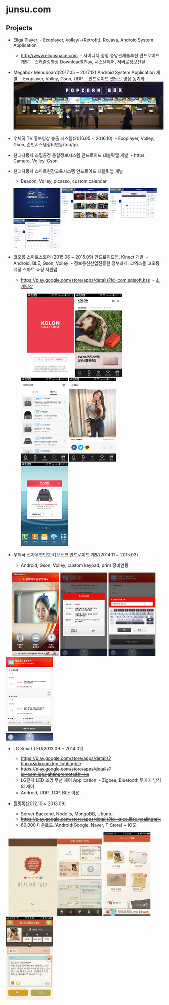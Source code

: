 # junsu.com
## Projects
- Eliga Player
  - Exoplayer, Volley(->Retrofit), RxJava, Android System Application
  - http://www.eligaspace.com
  - 사이니지 중앙 중앙관제솔루션 안드로이드 개발
  - 스케줄링영상 Download&Play, 시스템제어, 서버로정보전달
  
- Megabox Menuboard(2017.05 ~ 2017.12) Android System Application 개발
  - Exoplayer, Volley, Gson, UDP
  - 안드로이드 셋탑간 영상 동기화
  - ![](./images/megabox/megabox1.jpg)
  
- 우체국 TV 홍보영상 송출 시스템(2016.05 ~ 2016.10)
  - Exoplayer, Volley, Gson, 순번시스템장비연동(tcp/ip)
  
- 현대자동차 조립공정 통합정보시스템 안드로이드 테블릿앱 개발
  - https, Camera, Volley, Gson

- 현대자동차 스마트현장교육시스템 안드로이드 테블릿앱 개발
  - Beacon, Volley, picasso, custom calendar
  <p float="left">
      <img src="./images/hyundai/intro.jpg" width="150">
      <img src="./images/hyundai/imageviewer.png" width="150">
      <img src="./images/hyundai/calendar.jpg" width="150">
      <img src="./images/hyundai/book.jpg" width="150">
    </p>
    
- 코오롱 스마트스토어 (2015.06 ~ 2015.09) 안드로이드앱, Kinect 개발
  - Android, BLE, Gson, Volley
  - 정보통신산업진흥원 정부과제, 코엑스몰 코오롱메장 스마트 쇼핑 지원앱
  - https://play.google.com/store/apps/details?id=com.sqisoft.kss
  - [소개영상](https://youtu.be/ttnfZsdnZBw)
  <p float="left">
      <img src="./images/kolon/intro.jpg" width="150">
      <img src="./images/kolon/main.jpg" width="150">
      <img src="./images/kolon/shoping.jpg" width="150"/>
      <img src="./images/kolon/sns.jpg" width="150"/>
      <img src="./images/kolon/alarm.jpg" width="150"/>
  </p>
  
- 우체국 전자우편번호 키오스크 안드로이드 개발(2014.11 ~ 2015.03)
  - Android, Gson, Volley, custom keypad, print 장비연동
  <p float="left">
      <img src="./images/postoffice1/mainpage.png" width="150"/>
      <img src="./images/postoffice1/findaddress.png" width="150"/>
      <img src="./images/postoffice1/ime.png" width="150"/>
      <img src="./images/postoffice1/print.png" width="150"/>
  </p>
  
- LG Smart LED(2013.09 ~ 2014.02)
  - https://play.google.com/store/apps/details?hl=ko&id=com.lge.lightingble
  - ~~https://play.google.com/store/apps/details?id=com.lge.lightingremote&hl=ko~~
  - LG전자 LED 조명 무선 제어 Application
  - Zigbee, Bluetooth 두가지 방식의 제어
  - Android, UDP, TCP, BLE 이용.
  
- 힐링톡(2012.10 ~ 2013.09)
  - Server Backend, Node.js, MongoDB, Ubuntu
  - ~~https://play.google.com/store/apps/details?id=kr.co.lilac.healingtalk~~
  - 60,000 다운로드.(Android(Google, Naver, T-Store) + IOS)
  <p float="left">
    <img src="./images/healingtalk/intro.png" width="300"/>
    <img src="./images/healingtalk/mainpage.jpg" width="150"/>
    <img src="./images/healingtalk/message.jpg" width="150"/>
  </p>
